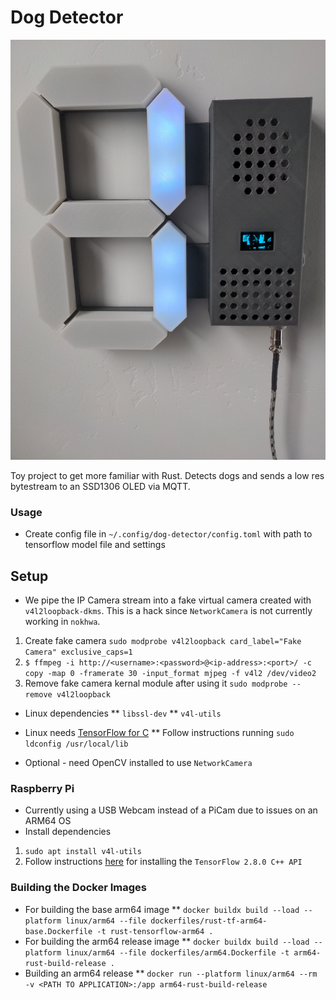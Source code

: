 # Dog Detector

![My Image](images/dog-detector-1.jpg)

Toy project to get more familiar with Rust. Detects dogs and sends a low res bytestream to an SSD1306 OLED via MQTT.

### Usage
* Create config file in `~/.config/dog-detector/config.toml` with path to tensorflow model file and settings

## Setup
* We pipe the IP Camera stream into a fake virtual camera created with `v4l2loopback-dkms`.
This is a hack since `NetworkCamera` is not currently working in `nokhwa`.

1. Create fake camera `sudo modprobe v4l2loopback card_label="Fake Camera" exclusive_caps=1` 
2. ```$ ffmpeg -i http://<username>:<password>@<ip-address>:<port>/ -c copy -map 0 -framerate 30 -input_format mjpeg -f v4l2 /dev/video2```
3. Remove fake camera kernal module after using it `sudo modprobe --remove v4l2loopback`

* Linux dependencies
** `libssl-dev`
** `v4l-utils`

* Linux needs [TensorFlow for C](https://www.tensorflow.org/install/lang_c)
** Follow instructions running `sudo ldconfig /usr/local/lib`

* Optional - need OpenCV installed to use `NetworkCamera`

### Raspberry Pi
* Currently using a USB Webcam instead of a PiCam due to issues on an ARM64 OS
* Install dependencies
1. `sudo apt install v4l-utils`
2. Follow instructions [here](https://qengineering.eu/install-tensorflow-on-raspberry-64-os.html) for installing the `TensorFlow 2.8.0 C++ API`

### Building the Docker Images
* For building the base arm64 image
** `docker buildx build --load --platform linux/arm64 --file dockerfiles/rust-tf-arm64-base.Dockerfile -t rust-tensorflow-arm64 .`
* For building the arm64 release image
** `docker buildx build --load --platform linux/arm64 --file dockerfiles/arm64.Dockerfile -t arm64-rust-build-release .`
* Building an arm64 release
** `docker run --platform linux/arm64 --rm -v <PATH TO APPLICATION>:/app arm64-rust-build-release`
